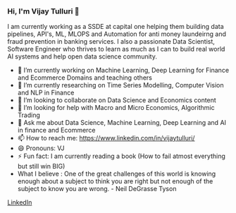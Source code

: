 ### Hi, I'm Vijay Tulluri 👋

I am currently working as a SSDE at capital one helping them building data pipelines, API's, ML, MLOPS and Automation for anti money laundeirng and fraud prevention in banking services. I also a passionate Data Scientist, Software Engineer who thrives to learn as much as I can to build real world AI systems and help open data science community.

- 🔭 I’m currently working on Machine Learning, Deep Learning for Finance and Ecommerce Domains and teaching others
- 🌱 I’m currently researching on Time Series Modelling, Computer Vision and NLP in Finance
- 👯 I’m looking to collaborate on Data Science and Economics content
- 🤔 I’m looking for help with Macro and Micro Economics, Algorithmic Trading
- 💬 Ask me about Data Science, Machine Learning, Deep Learning and AI in finance and Ecommerce
- 📫 How to reach me: https://www.linkedin.com/in/vijaytulluri/
- 😄 Pronouns: VJ
- ⚡ Fun fact: I am currently reading a book (How to fail atmost everything but still win BIG)
- What I believe : One of the great challenges of this world is knowing enough about a subject to think you are right but not enough of the subject to know you are wrong. -  Neil DeGrasse Tyson

[LinkedIn](https://www.linkedin.com/in/vijaytulluri/) 
